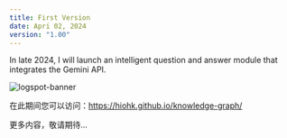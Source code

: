 ```yaml
---
title: First Version
date: Apri 02, 2024
version: "1.00"
---
```


In late 2024, I will launch an intelligent question and answer module that integrates the Gemini API.

![logspot-banner](/codeblocks.png)

在此期间您可以访问：https://hiohk.github.io/knowledge-graph/

更多内容，敬请期待...

